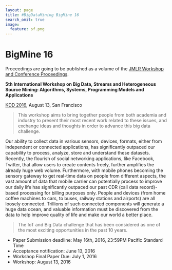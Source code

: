 ```yaml
---
layout: page
title: #BigDataMining BigMine 16
search_omit: true
image:
  feature: sf.png
---
```

BigMine 16
========

Proceedings are going to be published as a volume of the [JMLR Workshop and Conference Proceedings](http://jmlr.org/proceedings/).

**5th International Workshop on Big Data, Streams and Heterogeneous Source Mining: Algorithms, Systems, Programming Models and Applications**

[KDD 2016](http://jmlr.org/proceedings/), August 13, San Francisco

 > This workshop aims to bring together people from both academia and industry to present their most recent work related to these issues, and exchange ideas and thoughts in order to advance this big data challenge. 

Our ability to collect data in various sensors, devices, formats, either from independent or connected applications, has signiﬁcantly outpaced our capability to process, analyze, store and understand these datasets. Recently, the ﬂourish of social networking applications, like Facebook, Twitter, that allow users to create contents freely, further ampliﬁes the already huge web volume. Furthermore, with mobile phones becoming the sensory gateway to get real-time data on people from different aspects, the vast amount of data that mobile carrier can potentially process to improve our daily life has signiﬁcantly outpaced our past CDR (call data record)-based processing for billing purposes only. People and devices (from home coffee machines to cars, to buses, railway stations and airports) are all loosely connected. Trillions of such connected components will generate a huge data ocean, and valuable information must be discovered from the data to help improve quality of life and make our world a better place. 

 > The IoT and Big Data challenge that has been considered as one of the most exciting opportunities in the past 10 years.

* Paper Submission deadline: May 16th, 2016, 23:59PM Pacific Standard Time
* Acceptance notification: June 13, 2016
* Workshop Final Paper Due: July 1, 2016
* Workshop: August 13, 2016


